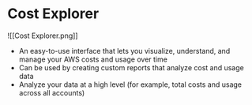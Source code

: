 # Cost Explorer
![[Cost Explorer.png]]
- An easy-to-use interface that lets you visualize, understand, and manage your AWS costs and usage over time
- Can be used by creating custom reports that analyze cost and usage data
- Analyze your data at a high level (for example, total costs and usage across all accounts)
